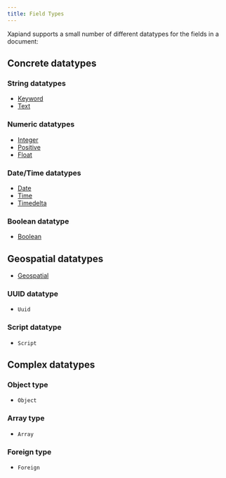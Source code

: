 ```yaml
---
title: Field Types
---
```


Xapiand supports a small number of different datatypes for the fields
in a document:

## Concrete datatypes

### String datatypes

* [Keyword](../field-types/keyword-type)
* [Text](../field-types/text-type)

### Numeric datatypes

* [Integer](../field-types/numeric-type)
* [Positive](../field-types/numeric-type)
* [Float](../field-types/numeric-type)

### Date/Time datatypes

* [Date](../field-types/date-type)
* [Time](../field-types/date-type/#time)
* [Timedelta](../field-types/date-type/#time-delta)

### Boolean datatype

* [Boolean](../field-types/boolean-type)

## Geospatial datatypes

* [Geospatial](../field-types/geospatial-type)

### UUID datatype

* `Uuid`

### Script datatype

* `Script`


## Complex datatypes

### Object type
* `Object`

### Array type
* `Array`

### Foreign type
* `Foreign`
